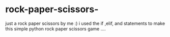 # rock-paper-scissors-
just a rock paper scissors by me :)
i used the if ,elif, and statements to make this simple python rock paper scissors game ....

